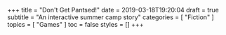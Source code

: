+++
title = "Don't Get Pantsed!"
date = 2019-03-18T19:20:04
draft = true
subtitle = "An interactive summer camp story"
categories = [ "Fiction" ]
topics = [ "Games" ]
toc = false
styles = []
+++

